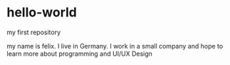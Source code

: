 # hello-world
my first repository

my name is felix. I live in Germany. I work in a small company and hope to learn more about programming and UI/UX Design
